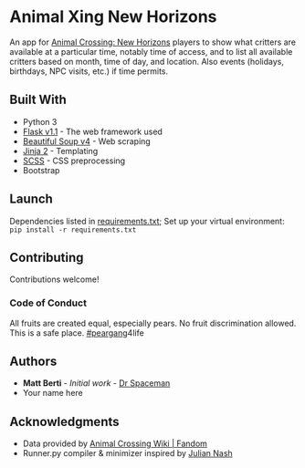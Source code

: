 # Animal Xing New Horizons

An app for [Animal Crossing: New Horizons](https://www.nintendo.com/games/detail/animal-crossing-new-horizons-switch/) players to show what critters are available at a particular time, notably time of access, and to list all available critters based on month, time of day, and location. Also events (holidays, birthdays, NPC visits, etc.) if time permits.

## Built With

* Python 3
* [Flask v1.1](https://flask.palletsprojects.com/en/1.1.x/) - The web framework used
* [Beautiful Soup v4](https://www.crummy.com/software/BeautifulSoup/bs4/doc/) - Web scraping
* [Jinja 2](https://jinja.palletsprojects.com/en/2.11.x/) - Templating
* [SCSS](https://sass-lang.com/) - CSS preprocessing
* Bootstrap

## Launch

Dependencies listed in [requirements.txt](requirements.txt); Set up your virtual environment: `pip install -r requirements.txt`

## Contributing

Contributions welcome!

### Code of Conduct

All fruits are created equal, especially pears. No fruit discrimination allowed. This is a safe place. [#peargang](https://twitter.com/hashtag/peargang)4life

## Authors

* **Matt Berti** - *Initial work* - [Dr Spaceman](https://github.com/dr-spaceman)
* Your name here

## Acknowledgments

* Data provided by [Animal Crossing Wiki | Fandom](https://animalcrossing.fandom.com/wiki/Animal_Crossing_Wiki) 
* Runner.py compiler & minimizer inspired by [Julian Nash](https://pythonise.com/categories/python/python-minify-js-css-compile-scss)
